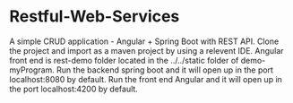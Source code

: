 # Restful-Web-Services
A simple CRUD application - Angular + Spring Boot with REST API.
Clone the project and import as a maven project by using a relevent IDE.
Angular front end is rest-demo folder located in the ../../static folder of demo-myProgram.
Run the backend spring boot and it will open up in the port localhost:8080 by default.
Run the front end Angular and it will open up in the port localhost:4200 by default.
